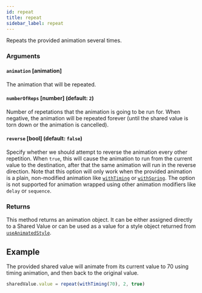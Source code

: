 ```yaml
---
id: repeat
title: repeat
sidebar_label: repeat
---
```


Repeats the provided animation several times.

### Arguments

#### `animation` [animation]

The animation that will be repeated.

#### `numberOfReps` [number] (default: `2`)

Number of repetations that the animation is going to be run for.
When negative, the animation will be repeated forever (until the shared value is torn down or the animation is cancelled).

#### `reverse` [bool] (default: `false`)

Specify whether we should attempt to reverse the animation every other repetition.
When `true`, this will cause the animation to run from the current value to the destination, after that the same animation will run in the reverse direction.
Note that this option will only work when the provided animation is a plain, non-modified animation like [`withTiming`](api/withTiming) or [`withSpring`](api/withSpring).
The option is not supported for animation wrapped using other animation modifiers like `delay` or `sequence`.

### Returns

This method returns an animation object. It can be either assigned directly to a Shared Value or can be used as a value for a style object returned from [`useAnimatedStyle`](useAnimatedStyle).

## Example

The provided shared value will animate from its current value to 70 using timing animation, and then back to the original value.

```js
sharedValue.value = repeat(withTiming(70), 2, true)
```

